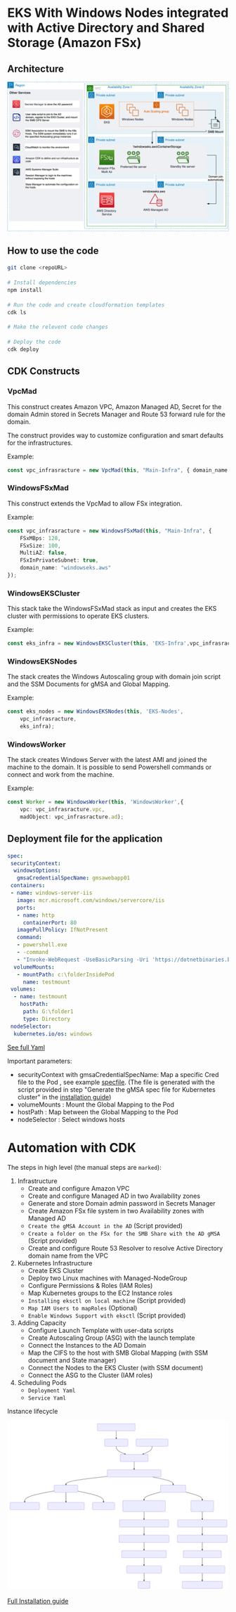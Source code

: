 # EKS With Windows Nodes integrated with Active Directory and Shared Storage (Amazon FSx)

## Architecture

![Architecture.png](Screenshots/General.png)

## How to use the code

```bash
git clone <repoURL>

# Install dependencies
npm install

# Run the code and create cloudformation templates
cdk ls 

# Make the relevent code changes

# Deploy the code
cdk deploy
```

## CDK Constructs 

### **VpcMad**

This construct creates Amazon VPC, Amazon Managed AD, Secret for the domain Admin stored in Secrets Manager and Route 53 forward rule for the domain.

The construct provides way to customize configuration and smart defaults for the infrastructures.

Example:

```typescript
const vpc_infrasracture = new VpcMad(this, "Main-Infra", { domain_name: "windowseks.aws"});
```

### **WindowsFSxMad**

This construct extends the VpcMad to allow FSx integration.

Example:

```typescript
const vpc_infrasracture = new WindowsFSxMad(this, "Main-Infra", {
	FSxMBps: 128, 
	FSxSize: 100, 
	MultiAZ: false, 
	FSxInPrivateSubnet: true, 
	domain_name: "windowseks.aws"
});
```

### **WindowsEKSCluster** 

This stack take the WindowsFSxMad stack as input and creates the EKS cluster with permissions to operate EKS clusters.

Example:

```typescript
const eks_infra = new WindowsEKSCluster(this, 'EKS-Infra',vpc_infrasracture);
```

### **WindowsEKSNodes**

The stack creates the Windows Autoscaling group with domain join script and the SSM Documents for gMSA and Global Mapping.

Example:

```typescript
const eks_nodes = new WindowsEKSNodes(this, 'EKS-Nodes',
	vpc_infrasracture, 
	eks_infra);
```

### **WindowsWorker**

The stack creates Windows Server with the latest AMI and joined the machine to the domain. It is possible to send Powershell commands or connect and work from the machine. 

Example:

```typescript
const Worker = new WindowsWorker(this, 'WindowsWorker',{
	vpc: vpc_infrasracture.vpc, 
	madObject: vpc_infrasracture.ad);
```

## Deployment file for the application

```yaml 
spec:
 securityContext:
  windowsOptions:
   gmsaCredentialSpecName: gmsawebapp01
 containers:
 - name: windows-server-iis
   image: mcr.microsoft.com/windows/servercore/iis
   ports:
   - name: http
     containerPort: 80
   imagePullPolicy: IfNotPresent
   command:
   - powershell.exe
   - -command
   - "Invoke-WebRequest -UseBasicParsing -Uri 'https://dotnetbinaries.blob.core.windows.net/servicemonitor/2.0.1.6/ServiceMonitor.exe' -OutFile 'C:\\ServiceMonitor.exe'; Invoke-WebRequest -UseBasicParsing -Uri 'http://media.corporate-ir.net/media_files/IROL/17/176060/Oct18/Amazon%20logo.PNG' -OutFile 'c:\\folderInsidePod\\amazon.png'; echo '<html><body><br/><br/><marquee><H1>Hello EKS with Amazon FSx and Managed AD!!!</H1></marquee></body></html>' > C:\\inetpub\\wwwroot\\index.html; C:\\ServiceMonitor.exe 'w3svc';"
  volumeMounts:
   - mountPath: c:\folderInsidePod
     name: testmount
 volumes:
  - name: testmount
    hostPath: 
     path: G:\folder1
     type: Directory
 nodeSelector:
  kubernetes.io/os: windows
```
[See full Yaml](lib/hello-iis/windows_server_iis.yaml)

Important parameters:

- securityContext with gmsaCredentialSpecName: Map a specific Cred file to the Pod , see example [specfile](lib/gMSA/gmsa-example.yaml). (The file is generated with the script provided in step "Generate the gMSA spec file for Kubernetes cluster" in the [installation guide](Installation_guide.md))
- volumeMounts : Mount the Global Mapping to the Pod
- hostPath : Map between the Global Mapping to the Pod
- nodeSelector : Select windows hosts
 
# Automation with CDK

The steps in high level (the manual steps are `marked`):

1. Infrastructure
	- Create and configure Amazon VPC
	- Create and configure Managed AD in two Availability zones
	- Generate and store Domain admin password in Secrets Manager
	- Create Amazon FSx file system in two Availability zones with Managed AD
	- `Create the gMSA Account in the AD` (Script provided)
	- `Create a folder on the FSx for the SMB Share with the AD gMSA` (Script provided)
	- Create and configure Route 53 Resolver to resolve Active Directory domain name from the VPC
2. Kubernetes Infrastructure
	- Create EKS Cluster
	- Deploy two Linux machines with Managed-NodeGroup
	- Configure Permissions & Roles (IAM Roles)
	- Map Kubernetes groups to the EC2 Instance roles
	- `Installing eksctl on local machine` (Script provided)
	- `Map IAM Users to mapRoles` (Optional)
	- `Enable Windows Support with eksctl` (Script provided)
3. Adding Capacity
	- Configure Launch Template with user-data scripts
	- Create Autoscaling Group (ASG) with the launch template
	- Connect the Instances to the AD Domain
	- Map the CIFS to the host with SMB Global Mapping (with SSM document and State manager)
	- Connect the Nodes to the EKS Cluster (with SSM document)
	- Connect the ASG to the Cluster (IAM roles)
4. Scheduling Pods
	- `Deployment Yaml`
	- `Service Yaml`

Instance lifecycle

![mermaid-diagram](Screenshots/mermaid-diagram-20210816133408.svg)

[Full Installation guide](Installation_guide.md)

